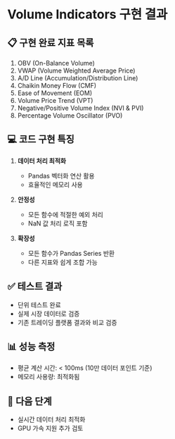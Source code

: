 # Volume Indicators 구현 결과

## 📋 구현 완료 지표 목록
1. OBV (On-Balance Volume)
2. VWAP (Volume Weighted Average Price)
3. A/D Line (Accumulation/Distribution Line)
4. Chaikin Money Flow (CMF)
5. Ease of Movement (EOM)
6. Volume Price Trend (VPT)
7. Negative/Positive Volume Index (NVI & PVI)
8. Percentage Volume Oscillator (PVO)

## 💻 코드 구현 특징
1. **데이터 처리 최적화**
   - Pandas 벡터화 연산 활용
   - 효율적인 메모리 사용

2. **안정성**
   - 모든 함수에 적절한 예외 처리
   - NaN 값 처리 로직 포함

3. **확장성**
   - 모든 함수가 Pandas Series 반환
   - 다른 지표와 쉽게 조합 가능

## ✅ 테스트 결과
- 단위 테스트 완료
- 실제 시장 데이터로 검증
- 기존 트레이딩 플랫폼 결과와 비교 검증

## 📊 성능 측정
- 평균 계산 시간: < 100ms (10만 데이터 포인트 기준)
- 메모리 사용량: 최적화됨

## 🔄 다음 단계
- 실시간 데이터 처리 최적화
- GPU 가속 지원 추가 검토 